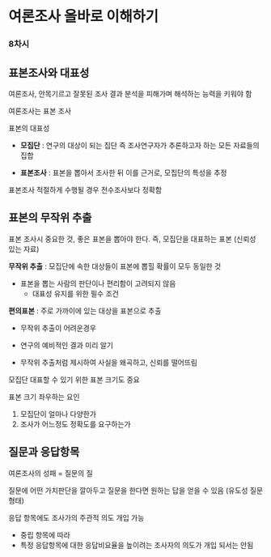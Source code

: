 # 여론조사 올바로 이해하기

### 8차시



## 표본조사와 대표성

여론조사, 안목기르고 잘못된 조사 결과 분석을 피해가며 해석하는 능력을 키워야 함

여론조사는 표본 조사

표본의 대표성

+ **모집단** : 연구의 대상이 되는 집단 즉 조사연구자가 추론하고자 하는 모든 자료들의 집합

+ **표본조사** : 표본을 뽑아서 조사한 뒤 이를 근거로, 모집단의 특성을 추정

표본조사 적절하게 수행될 경우 전수조사보다 정확함



## 표본의 무작위 추출

표본 조사시 중요한 것, 좋은 표본을 뽑아야 한다. 즉, 모집단을 대표하는 표본 (신뢰성 있는 자료)

**무작위 추출** : 모집단에 속한 대상들이 표본에 뽑힐 확률이 모두 동일한 것

+ 표본을 뽑는 사람의 판단이나 편리함이 고려되지 않음
  + 대표성 유지를 위한 필수 조건

**편의표본** : 주로 가까이에 있는 대상을 표본으로 추출

- 무작위 추출이 어려운경우

- 연구의 예비적인 결과 미리 알기

- 무작위 추출처럼 제시하여 사실을 왜곡하고, 신뢰를 떨어뜨림

모집단 대표할 수 있기 위한 표본 크기도 중요

표본 크기 좌우하는 요인

1. 모집단이 얼마나 다양한가
2. 조사가 어느정도 정확도를 요구하는가



## 질문과 응답항목

여론조사의 성패 = 질문의 질

질문에 어떤 가치판단을 깔아두고 질문을 한다면 원하는 답을 얻을 수 있음 (유도성 질문 형태)

응답 항목에도 조사가의 주관적 의도 개입 가능

- 중립 항목에 따라 
- 특정 응답항목에 대한 응답비요율을 높이려는 조사자의 의도가 개입 되서는 안됨

















